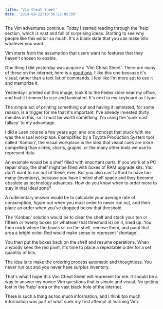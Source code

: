 ```yaml
---
title: 'Vim Cheat Sheet'
date: '2014-08-22T10:56:22-05:00'
---
```


The Vim adventures continue.  Today I started reading through the 'help' section, which is vast and full of surprising ideas.  Starting to see why people like this editor so much.  It's a blank slate that you can make into whatever you want.

Vim starts from the assumption that users want no features that they haven't chosen to enable.

One thing I did yesterday was acquire a 'Vim Cheat Sheet'.  There are many of these on the internet; here is a <a href='http://www.viemu.com/vi-vim-cheat-sheet.gif'>good one</a>.  I like this one because it's visual, rather than a text list of commands.  I feel like I'm more apt to use it and memorize it.

Yesterday I printed out this image, took it to the Fedex store near my office, and had it trimmed to size and laminated.  It's next to my keyboard as I type.

The simple act of printing something out and having it laminated, for some reason, is a trigger for me that it's important.  I've already invested thirty minutes in this, so it must be worth something.  I'm using the 'sunk cost fallacy' to my advantage.

I did a Lean course a few years ago, and one concept that stuck with me was the visual workplace.  Exemplified by a Toyota Production System tool called 'Kanban', the visual workplace is the idea that visual cues are more compelling than slides, charts, graphs, or the many other tools we use to represent data.

An example would be a shelf filled with important parts.  If you work at a PC repair shop, the shelf might be filled with boxes of RAM upgrade kits.  You don't want to run out of these, ever.  But you also can't afford to have too many (inventory), because you have limited shelf space and they become obsolete as technology advances.  How do you know when to order more to stay in that ideal zone?

A rudimentary answer would be to calculate your average rate of consumption, figure out when you must order to never run out, and then place an order when you've dropped below that threshold.

The 'Kanban' solution would be to clear the shelf and stack your ten or fifteen or twenty boxes (or whatever that threshold is) on it, lined up.  You then mark where the boxes sit on the shelf, remove them, and paint that area a bright color.  Red would make sense to represent 'shortage'.

You then put the boxes back on the shelf and resume operations.  When anybody sees the red paint, it's time to place a repeatable order for a set quantity of kits.

The idea is to make the ordering process automatic and thoughtless.  You never run out and you never have surplus inventory.

That's what I hope this Vim Cheat Sheet will represent for me.  It should be a way to answer my novice Vim questions that is simple and visual.  No getting lost in the 'help' area or the vast black hole of the internet.

There is such a thing as too much information, and I think too much information was part of what sunk my first attempt at learning Vim.
